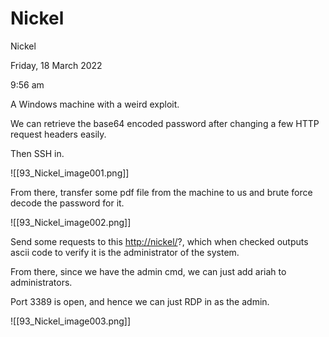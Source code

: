 # Nickel

Nickel

Friday, 18 March 2022

9:56 am

A Windows machine with a weird exploit.

&#x20;

We can retrieve the base64 encoded password after changing a few HTTP request headers easily.

&#x20;

Then SSH in.

!\[\[93\_Nickel\_image001.png]]

From there, transfer some pdf file from the machine to us and brute force decode the password for it.

&#x20;

!\[\[93\_Nickel\_image002.png]]

Send some requests to this [http://nickel/](http://nickel/)?, which when checked outputs ascii code to verify it is the administrator of the system.

&#x20;

From there, since we have the admin cmd, we can just add ariah to administrators.

Port 3389 is open, and hence we can just RDP in as the admin.

&#x20;

!\[\[93\_Nickel\_image003.png]]

&#x20;
